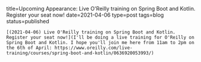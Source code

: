 
title=Upcoming Appearance: Live O'Reilly training on Spring Boot and Kotlin. Register your seat now!
date=2021-04-06
type=post
tags=blog
status=published
~~~~~~
[(2021-04-06) Live O'Reilly training on Spring Boot and Kotlin. Register your seat now!](I'll be doing a live training for O'Reilly on Spring Boot and Kotlin. I hope you'll join me here from 11am to 2pm on the 6th of April: https://www.oreilly.com/live-training/courses/spring-boot-and-kotlin/0636920053993/) 
            